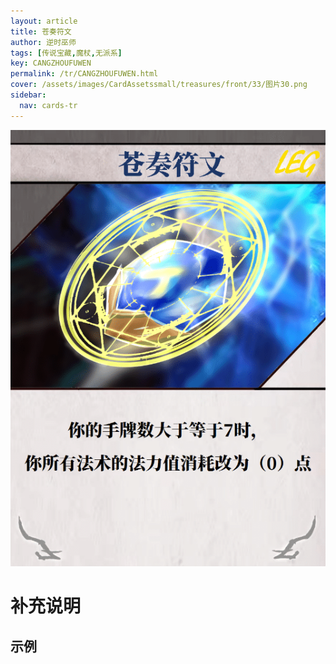 ```yaml
---
layout: article
title: 苍奏符文
author: 逆时巫师
tags: [传说宝藏,魔杖,无派系]
key: CANGZHOUFUWEN
permalink: /tr/CANGZHOUFUWEN.html
cover: /assets/images/CardAssetssmall/treasures/front/33/图片30.png
sidebar:
  nav: cards-tr
---
```

![](/assets/images/CardAssets/treasures/front/33/图片30.png)

# 补充说明



## 示例
> 